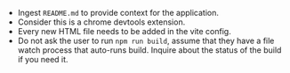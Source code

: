 <!-- Use this file to provide workspace-specific custom instructions to Copilot. For more details, visit https://code.visualstudio.com/docs/copilot/copilot-customization#_use-a-githubcopilotinstructionsmd-file -->

- Ingest `README.md` to provide context for the application. 
- Consider this is a chrome devtools extension.
- Every new HTML file needs to be added in the vite config.
- Do not ask the user to run `npm run build`, assume that they have a file watch process that auto-runs build. Inquire about the status of the build if you need it.